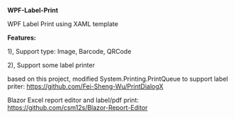 **WPF-Label-Print**

WPF Label Print using XAML template

**Features:**

  1),  Support type: Image, Barcode, QRCode
  
  2),  Support some label printer

based on this project, modified System.Printing.PrintQueue to support label priter: https://github.com/Fei-Sheng-Wu/PrintDialogX

Blazor Excel report editor and label/pdf print: https://github.com/csm12s/Blazor-Report-Editor


